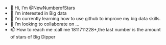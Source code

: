 - 👋 Hi, I’m @NewNumberofStars
- 👀 I’m interested in Big data
- 🌱 I’m currently learning how to use github to improve my big data skills.
- 💞️ I’m looking to collaborate on ...
- 📫 How to reach me :call me 1811711228*,the last number is the amount of stars of Big Dipper

<!---
NewNumberofStars/NewNumberofStars is a ✨ special ✨ repository because its `README.md` (this file) appears on your GitHub profile.
You can click the Preview link to take a look at your changes.
--->

